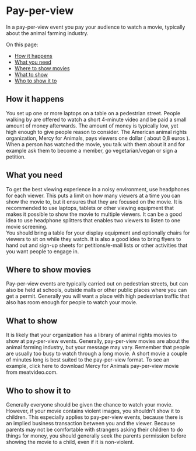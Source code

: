 # Pay-per-view

In a pay-per-view event you pay your audience to watch a movie, typically about
the animal farming industry.    

On this page:

- [How it happens](#how-it-happens)
- [What you need](#what-you-need)
- [Where to show movies](#where-to-show-movies)
- [What to show](#what-to-show)
- [Who to show it to](#who-to-show-it-to)

<a name="how-it-happens"></a>
## How it happens
You set up one or more laptops on a table on a pedestrian street. People walking
by are offered to watch a short 4-minute video and be paid a small amount of
money afterwards. The amount of money is typically low, yet high enough to give
people reason to consider. The American animal rights organization, Mercy for
Animals, pays viewers one dollar ( about 0,8 euros ). When a person has watched
the movie, you talk with them about it and for example ask them to become a
member, go vegetarian/vegan or sign a petition.

<a name="what-you-need"></a>
## What you need
To get the best viewing experience in a noisy environment, use headphones for
each viewer. This puts a limit on how many viewers at a time you can show the
movie to, but it ensures that they are focused on the movie. It is recommended
to use laptops, tablets or other viewing equipment that makes it possible to
show the movie to multiple viewers. It can be a good idea to use headphone
splitters that enables two viewers to listen to one movie screening.    
You should bring a table for your display equipment and optionally chairs for
viewers to sit on while they watch. It is also a good idea to bring flyers to
hand out and sign-up sheets for petitions/e-mail lists or other activities that
you want people to engage in.

<a name="where-to-show-movies"></a>
## Where to show movies
Pay-per-view events are typically carried out on pedestrian streets, but can
also be held at schools, outside malls or other public places where you can get
a permit. Generally you will want a place with high pedestrian traffic that also
has room enough for people to watch your movie.

<a name="what-to-show"></a>
## What to show
It is likely that your organization has a library of animal rights movies to
show at pay-per-view events. Generally, pay-per-view movies are about the animal
farming industry, but your message may vary. Remember that people are usually
too busy to watch through a long movie. A short movie a couple of minutes long
is best suited to the pay-per-view format. To see an example, click here to
download Mercy for Animals pay-per-view movie from meatvideo.com.

<a name="who-to-show-it-to"></a>
## Who to show it to
Generally everyone should be given the chance to watch your movie. However, if
your movie contains violent images, you shouldn't show it to children. This
especially applies to pay-per-view events, because there is an implied business
transaction between you and the viewer. Because parents may not be comfortable
with strangers asking their children to do things for money, you should
generally seek the parents permission before showing the movie to a child, even
if it is non-violent.

